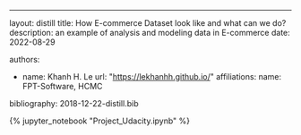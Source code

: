 ---

layout: distill
title: How E-commerce Dataset look like and what can we do?
description: an example of analysis and modeling data in E-commerce
date: 2022-08-29

authors:

- name: Khanh H. Le
  url: "https://lekhanhh.github.io/"
  affiliations:
  name: FPT-Software, HCMC

bibliography: 2018-12-22-distill.bib

{% jupyter_notebook "Project_Udacity.ipynb" %}
